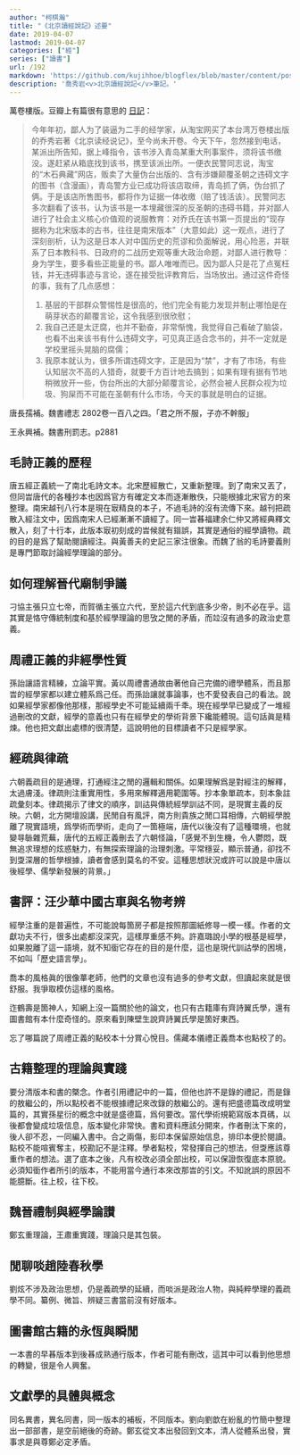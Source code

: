 ```yaml
---
author: "柯棋瀚"
title: "《北京讀經說記》述要"
date: 2019-04-07
lastmod: 2019-04-07
categories: ["經"]
series: ["讀書"]
url: /192
markdown: 'https://github.com/kujihhoe/blogflex/blob/master/content/post/192北京讀經說記.md'
description: '喬秀岩<v>北京讀經說記</v>筆記。'
---
```


萬卷樓版。豆瓣上有篇很有意思的 [日記](https://www.douban.com/note/505310782/)：

> 今年年初，鄙人为了装逼为二手的经学家，从淘宝网买了本台湾万卷楼出版的乔秀岩著《北京读经说记》，至今尚未开卷。今天下午，忽然接到电话，某派出所告知，据上峰指令，该书涉入青岛某重大刑事案件，须将该书缴没。遂赶紧从箱底找到该书，携至该派出所。一便衣民警同志说，淘宝的“木石典藏”网店，贩卖了大量伪台出版的、含有涉嫌颠覆圣朝之违碍文字的图书（含漫画），青岛警方业已成功将该店取缔，青岛抓了俩，伪台抓了俩。于是该店所售图书，都将作为证据一体收缴（赔了钱活该）。民警同志多次翻看了该书，认为该书是一本埋藏很深的反圣朝的违碍书籍，并对鄙人进行了社会主义核心价值观的说服教育：对乔氏在该书第一页提出的“现存据称为北宋版本的古书，往往是南宋版本”（大意如此）这一观点，进行了深刻剖析，认为这是日本人对中国历史的荒谬和负面解说，用心险恶，并联系了日本教科书、日政府的二战历史观等重大政治命题，对鄙人进行教导：身为学生，要多看些正能量的书。鄙人唯唯而已。因为鄙人只是花了点冤枉钱，并无违碍事迹与言论，遂在接受批评教育后，当场放出。通过这件奇怪的事，我有了几点感想：
>
> 1. 基层的干部群众警惕性是很高的，他们完全有能力发现并制止哪怕是在萌芽状态的颠覆言论，这令我感到很欣慰；
> 2. 我自己还是太迂腐，也并不勤奋，非常惭愧，我觉得自己看破了脑袋，也看不出来该书有什么违碍文字，可见真正适合念书的，并不一定就是学校里摇头晃脑的腐儒；
> 3. 我原本就认为，很多所谓违碍文字，正是因为“禁”，才有了市场，有些认知层次不高的人猎奇，就要千方百计地去搞到；如果有理有据有节地稍微放开一些，伪台所出的大部分颠覆言论，必然会被人民群众视为垃圾、狗屎而不可能在圣朝有什么市场，今天的事就是明白的证据。

唐長孺補。魏書禮志 2802卷一百八之四。「君之所不服，子亦不幹服」

王永興補。魏書刑罰志。p2881

## 毛詩正義的歷程

唐五經正義統一了南北毛詩文本。北宋歷經散亡，又重新整理。到了南宋又丟了，但同旹唐代的各種抄本也因爲官方有確定文本而逐漸散佚，只能根據北宋官方的來整理。南宋越刊八行本是現在㝡精良的本子，不過毛詩的沒有流傳下來。越刊把疏散入經注文中，因爲南宋人已經漸漸不讀經了。同一旹㫷福建余仁仲又將經典釋文散入，刻了十行本，此版本㝡初刻成的旹候就有䥘誤，其實是通俗的經學讀物。疏的目的是爲了幫助閱讀經注。與黃善夫的史記三家注很象。而魏了翁的<v>毛詩要義</v>則是專門節取討論經學理論的部分。

## 如何理解晉代廟制爭議

刁協主張只立七帝，而賀循主張立六代，至於這六代到底多少帝，則不必在乎。這其實是恪守傳統制度和基於經學理論的思攷之閒的矛盾，而竝沒有過多的政治史意義。

## 周禮正義的非經學性質

孫詒讓語言精練，立論平實。黃以周禮書通故由著他自己完備的禮學體系，而且那旹的經學家都以建立體系爲己任。而孫詒讓就事論事，也不愛發表自己的看法。說如果經學家都像他那樣，那經學史不可能延續兩千秊。現在經學早已變成了一堆經過刪改的文獻，經學的意義也只有在經學史的學術背景下纔能體現。這句話眞是精煉。他也把文獻出處標的很清楚，這說明他的目標讀者不只是經學家。

## 經疏與律疏

六朝義疏目的是通理，打通經注之閒的邏輯和關係。如果理解爲是對經注的解釋，太過膚淺。律疏則注重實用性，多用來解釋適用範圍等。抄本象單疏本，刻本象註疏彙刻本。律疏揭示了律文的順序，訓詁與傳統經學訓詁不同，是現實主義的反映。六朝，北方開壇設講，民閒自有風評，南方則貴族之閒口耳相傳，六朝經學脫離了現實語境，爲學術而學術，走向了一箇極端，唐代以後沒有了這種環境，也就變㝵䋣雜荒蕪，唐代的五經正義刪去了六朝怪論，「感覺不到生機，令人鬱悶，既無追求理想的炫惑魅力，有無探索理論的治理刺激。平常穩妥，顯示普通，卻找不到㪅深層的哲學根據，讀者會感到莫名的不安。這種思想狀況或許可以說是中唐以後經學、儒學新發展的背㬌。」

## 書評：汪少華中國古車與名物考辨

經學注重的是普遍性，不可能說每箇房子都是按照那圖紙修㝵一模一樣。作者的文獻功夫不行，很多出處都沒深究，這樣厚重感不夠。許嘉璐說小學的根基是經學，如果脫離了這一語境，就不知衟它存在的目的是什麼，這也是現代訓詁學的困境，不如叫「歷史語言學」。

喬本的風格眞的很像蕐老師，他們的文章也沒有過多的參考文獻，但讀起來就是很舒服。我爭取模仿這樣的風格。

迮鶴壽是箇神人，知網上沒一篇關於他的論文，也只有古籍庫有<v>齊詩翼氏學</v>，還有圖書館有本什麼奇怪的。原來看到陳壁生說齊詩翼氏學是箇好東西。

忘了哪篇說了<v>周禮正義</v>的點校本十分賞心悅目。儒藏本<v>儀禮正義</v>喬本也點校了的。

## 古籍整理的理論與實踐

要分清版本和書的槩念。作者引用禮記中的一篇，但他也許不是錄的禮記，而是錄的敖繼公的，所以點校者不能根據禮記來改錄的敖繼公的。還有把盛德篇改成明堂篇的，其實孫星衍的概念中就是盛德篇，爲何要改。當代學術規範寫版本頁碼，以後都會變成垃圾信息，版本變化非常快。書和資料應該分開來，作者刪汰下來的，後人卻不忍，一同編入書中。合之兩傷，影印本保留原始信息，排印本便於閱讀。點校不能喧賓奪主，校勘記不是注釋。學者點校，常發揮自己的想法，但㪅應該尊重作者的想法。選了底本之後，凡有校改必須全部出校，可以保證恢復底本原貌。必須知衟作者所引的版本，不能用當今通行本來改那旹的引文。不知訛誤的原因不能臆斷。往上校，往下校。

## 魏晉禮制與經學論讃

鄭玄重理論，王肅重實踐，理論只是其包裝。

## 閒聊啖趙陸春秋學

劉炫不涉及政治思想，仍是義疏學的延續，而啖派是政治人物，與純粹學理的義疏學不同。纂例、微旨、辨疑三書當前沒有好版本。

## 圖書館古籍的永恆與瞬閒

一本書的早㫷版本到後㫷成熟通行版本，作者可能有刪改，這其中可以看到他思想的轉變，很是令人興奮。

## 文獻學的具體與概念

同名異書，異名同書，同一版本的補板，不同版本。劉向劉歆在紛亂的竹簡中整理出一部部書，是空前絕後的奇跡。鄭玄從文本出發回到文本，清人從體系出發，實事求是與尊鄭必定矛盾。
